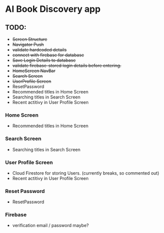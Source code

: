 # AI Book Discovery app

## TODO:
- ~~Screen Structure~~
- ~~Navigator Push~~
- ~~validate hardcoded details~~
- ~~connect with firebase for database~~
- ~~Save Login Details to database~~
- ~~validate firebase-stored login details before entering.~~
- ~~HomeScreen NavBar~~
- ~~Search Screen~~
- ~~UserProfile Screen~~
- ResetPassword
- Recommended titles in Home Screen
- Searching titles in Search Screen
- Recent actitivy in User Profile Screen

### Home Screen
- Recommended titles in Home Screen

### Search Screen
- Searching titles in Search Screen

### User Profile Screen
- Cloud Firestore for storing Users. (currently breaks, so commented out)
- Recent actitivy in User Profile Screen

### Reset Password
- ResetPassword

### Firebase
- verification email / password maybe?
